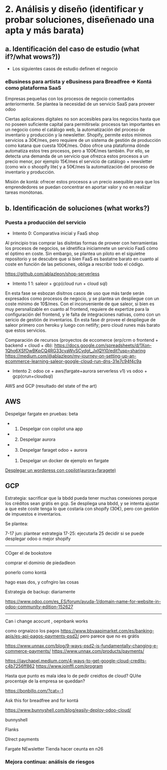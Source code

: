 # 2. Análisis y diseño (identificar y probar soluciones, diseñenado una apta y más barata)
## a. Identificación del caso de estudio (what if?/what wows?))
- Los siguientes casos de estudio definen el negocio
### eBusiness para artista y eBusiness para Breadfree => Kontá como plataforma SaaS

Empresas pequeñas con los procesos de negocio comentados anteriormente. Se plantea la necesidad de un servicio SaaS para proveer odoo

Ciertas aplicaiones digitales no son accesibles para los negocios hasta que no poseen suficiente capital para permitírsela: procesos tan importantes en un negocio como el catálogo web, la automatización del proceso de inventario y producción y la newsletter. Shopify, permite estos mínimos servicios a 30€/mes, pero requiere de un sistema de gestión de producción como katana que cuesta 100€/mes. Odoo ofrce una plataforma dónde automatiza estos tres procesos, pero a 100€/mes también. Por ello, se detecta una demanda de un servicio que ofrezca estos procesos a un precio menor, por ejemplo 15€/mes el servicio de catálogo + newsletter (como wix o shoopify lite( y a 50€/mes la automatización del proceso de inventario y producción.

Misión de kontá: ofrecer estos procesos a un precio asequible para que los emprendedores se puedan concentrar en aportar valor y no en realizar tareas monótonas.

## b. Identificación de soluciones (what works?)
### Puesta a producción del servicio 
- Intento 0: Comparativa inicial y FaaS shop

Al principio tras comprar las disitntas formas de proveer con herramientas los procesos de negocios, se idnetifica iniciamnete un servicio FaaS cómo el óptimo en coste. Sin embargo, se plantea un piloto en el siguietne repositorio y se descubre que si bien FaaS es bastatne barato en cuanto al coste en función de las peticiones, obliga a rescribir todo el código.

https://github.com/ablazleon/shop-serverless

- Intento 1 1: saleor + gcp(cloud run + cloud sql)

En esta fase se esbozan disitnos casos de uso que más tarde serán expresados como procesos de negocio, y se plantea un despliegue con un coste mínimo de 10$/mes. Con el inconveniente de que saleor, si bien es muy persnalizable en cuanto al frontend, requiere de expertize para la configuración del frontend, y le falta de integraciones nativas, como con un sericio de gestión de inventarios. En esta fase dr provee el despliegue de saleor primero con heroku y luego con netlify; pero cloud runes más barato que estos servicios.

Comparación de recursos (proyectos de eccomerce (erp/crm o frontend + backend + cloud + db):
https://docs.google.com/spreadsheets/d/1Xon-1Qho6XSfOwBKpCQ4RG33cyaWvSCvdgt_JxIQYl0/edit?usp=sharing
https://medium.com/@ablazleon/my-journey-on-setting-up-an-ecommerce-learning-saleor-google-cloud-run-dns-31e7c94f4c9a

- Intento 2: odoo ce + aws(fargate+aurora serverless v1) vs odoo + gcp(crun+cloudsql)

AWS and GCP (resultado del state of the art)

## AWS

Despelgar fargate en pruebas: beta

- 1. Despelgar con copilot una app
- 2. Despelgar aurora
- 3. Despelgar faraget odoo + aurora

- 1. Despelgar un docker de ejemplo en fargate


[Desplegar un wordpress con copilot(aurora+faragete)](https://docs.aws.amazon.com/AmazonECS/latest/developerguide/getting-started-aws-copilot-cli.html)

## GCP

Estrategia: sacrificar que la bbdd pueda tener muchas conexiones porque los créditos sean grátis en gcp. Se despliega una bbdd, y se intenta ajustar a que este coste tenga lo que costaría con shopify (30€), pero con gestión de impuestos e inventarios.

Se plantea:

7-17 jun: plantear estrategia
17-25: ejecutarla
25 decidir si se puede desplegar odoo o mejor shopify

-------------

COger el de bookstore

comprar el dominio de piedadleon

ponerlo como kontá

hago esas dos, y cofngiro las cosas

Estrategia de backup:
diariamente

https://www.odoo.com/es_ES/forum/ayuda-1/domain-name-for-website-in-odoo-community-edition-152627

---------------

Can i change acocunt , oepnbank works

como orgnaizco los pagos https://www.bbvaapimarket.com/es/banking-apis/es-api-pagos-payments-psd2/
pero parece que no es grátis

https://www.unnax.com/blog/9-ways-psd2-is-fundamentally-changing-e-commerce-payments/
https://www.unnax.com/products/payments/

https://jaychapel.medium.com/4-ways-to-get-google-cloud-credits-c4b7256ff862
https://www.joinffl.com/program

Hasta que punto es mala idea lo de pedir creidtos de cloud? QUñe procentaje de la empresa se queddan?

https://bonbillo.com/?cat=-1

Ask this for breadfree and for kontá

https://www.bunnyshell.com/blog/easily-deploy-odoo-cloud/

bunnyshell

Flanks

DIrect payments

Fargate
NEwsletter
Tienda
hacer ceunta en n26


### Mejora continua: análisis de riesgos
